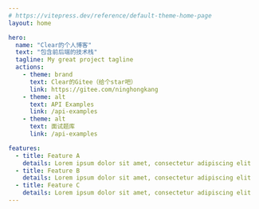 ```yaml
---
# https://vitepress.dev/reference/default-theme-home-page
layout: home

hero:
  name: "Clear的个人博客"
  text: "包含前后端的技术栈"
  tagline: My great project tagline
  actions:
    - theme: brand
      text: Clear的Gitee（给个star吧）
      link: https://gitee.com/ninghongkang
    - theme: alt
      text: API Examples
      link: /api-examples
    - theme: alt
      text: 面试题库
      link: /api-examples

features:
  - title: Feature A
    details: Lorem ipsum dolor sit amet, consectetur adipiscing elit
  - title: Feature B
    details: Lorem ipsum dolor sit amet, consectetur adipiscing elit
  - title: Feature C
    details: Lorem ipsum dolor sit amet, consectetur adipiscing elit
---
```


<!-- 烟火效果 -->
<Confetti/>